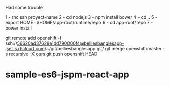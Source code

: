 
Had some trouble 

1 - rhc ssh proyect-name
2 - cd nodejs
3 - npm install bower
4 - cd ..
5 - export HOME=$HOME/app-root/runtime/repo
6 - cd app-root/repo
7 - bower install

git remote add openshift -f ssh://56620ad37628e1dd790000f4@belliesbanglesapp-jsellis.rhcloud.com/~/git/belliesbanglesapp.git/
git merge openshift/master -s recursive -X ours
git push openshift HEAD

# sample-es6-jspm-react-app
